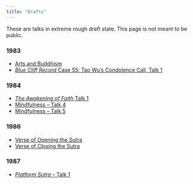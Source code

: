 ```yaml
---
title: "Drafts"
---
```


These are talks in extreme rough draft state. This page is not meant to be public.

### 1983

- [Arts and Buddhism](1983-10-29-Arts-and-Buddhism)
- [*Blue Cliff Record* Case 55: Tao Wu’s Condolence Call, Talk 1](1984-02-18-Blue-Cliff-Record-Case-55-Talk-1)
### 1984

- [*The Awakening of Faith* Talk 1](1984-03-16-The-Awakening-of-Faith)
- [Mindfulness – Talk 4](1984-03-24-Mindfulness-Talk-4)
- [Mindfulness – Talk 5](1984-03-25-Mindfulness-Talk-5)

### 1986

- [Verse of Opening the Sutra](1986-07-23-Verse-of-Opening-the-Sutra)
- [Verse of Closing the Sutra](1986-07-26-Verse-of-Closing-the-Sutra)

### 1987

- [*Platform Sutra* – Talk 1](1987-03-06-Platform-Sutra-Talk-1)


<a name="end">
